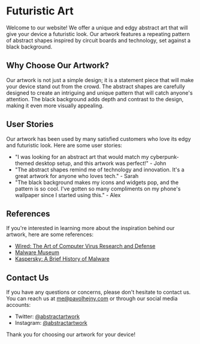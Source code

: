 <!--font:Cinzel Decorative-->

# Futuristic Art

Welcome to our website! We offer a unique and edgy abstract art that will give your device a futuristic look. Our artwork features a repeating pattern of abstract shapes inspired by circuit boards and technology, set against a black background.

## Why Choose Our Artwork?

Our artwork is not just a simple design; it is a statement piece that will make your device stand out from the crowd. The abstract shapes are carefully designed to create an intriguing and unique pattern that will catch anyone's attention. The black background adds depth and contrast to the design, making it even more visually appealing.

## User Stories

Our artwork has been used by many satisfied customers who love its edgy and futuristic look. Here are some user stories:

-   "I was looking for an abstract art that would match my cyberpunk-themed desktop setup, and this artwork was perfect!" - John
-   "The abstract shapes remind me of technology and innovation. It's a great artwork for anyone who loves tech." - Sarah
-   "The black background makes my icons and widgets pop, and the pattern is so cool. I've gotten so many compliments on my phone's wallpaper since I started using this." - Alex

## References

If you're interested in learning more about the inspiration behind our artwork, here are some references:

-   [Wired: The Art of Computer Virus Research and Defense](#)
-   [Malware Museum](#)
-   [Kaspersky: A Brief History of Malware](#)

## Contact Us

If you have any questions or concerns, please don't hesitate to contact us. You can reach us at me@pavolhejny.com or through our social media accounts:

-   Twitter: [@abstractartwork](#)
-   Instagram: [@abstractartwork](#)

Thank you for choosing our artwork for your device!

<!--

Write me content for website with wallpaper which alt text is:

"A wallpaper with a repeating pattern of abstract shapes inspired by computer viruses and malware, set against a black background."

The name/title of the page should not be 1:1 copy of the alt text but rather a real content of the website which is using this wallpaper.

- Use markdown format
- Start with heading
- Heading should be short and concise
- The content should look like a real website
- The website should not be about the wallpaper, wallpaper is just a related background
- Heading should be contain work "wallpaper" or "background"
- Include real sections like references, contact, user stories, etc. use things relevant to the page purpose.
- Feel free to use structure like headings, bullets, numbering, blockquotes, paragraphs, horizontal lines, etc.
- You can use formatting like bold or _italic_
- You can include UTF-8 emojis
- Links should be only #hash anchors (and you can refer to the document itself)
- Do not include images


---


# Malware-inspired Abstract Wallpaper for a Futuristic Look

Welcome to our website! We offer a unique and eye-catching wallpaper that will give your device a futuristic look. Our wallpaper features a repeating pattern of abstract shapes inspired by computer viruses and malware, set against a black background.

## Why Choose Our Wallpaper?

Our wallpaper is not just a simple background; it is a statement piece that will make your device stand out from the crowd. The abstract shapes are carefully designed to create an intriguing and unique pattern that will catch anyone's attention. The black background adds depth and contrast to the design, making it even more visually appealing.

## User Stories

Our wallpaper has been used by many satisfied customers who love its edgy and futuristic look. Here are some user stories:

- "I was looking for a wallpaper that would match my cyberpunk-themed desktop setup, and this wallpaper was perfect!" - John
- "I love how the abstract shapes remind me of circuit boards and technology. It's a great wallpaper for anyone who loves tech." - Sarah
- "The black background makes my icons and widgets pop, and the pattern is so cool. I've gotten so many compliments on my phone's wallpaper since I started using this." - Alex

## References

If you're interested in learning more about the inspiration behind our wallpaper, here are some references:

- [Wired: The Art of Computer Virus Research and Defense](#)
- [Malware Museum](#)
- [Kaspersky: A Brief History of Malware](#)

## Contact Us

If you have any questions or concerns, please don't hesitate to contact us. You can reach us at me@pavolhejny.com or through our social media accounts:

- Twitter: [@abstractwallpaper](#)
- Instagram: [@abstractwallpaper](#)

Thank you for choosing our wallpaper for your device!


---


Heading should not include word "wallpaper". The website should not be about the wallpaper itself, wallpaper is just a related background, rewrite whole content.


---


# Futuristic Tech-inspired Abstract Wallpaper

Welcome to our website! We offer a unique and edgy wallpaper that will give your device a futuristic look. Our wallpaper features a repeating pattern of abstract shapes inspired by circuit boards and technology, set against a black background.

## Why Choose Our Wallpaper?

Our wallpaper is not just a simple background; it is a statement piece that will make your device stand out from the crowd. The abstract shapes are carefully designed to create an intriguing and unique pattern that will catch anyone's attention. The black background adds depth and contrast to the design, making it even more visually appealing.

## User Stories

Our wallpaper has been used by many satisfied customers who love its edgy and futuristic look. Here are some user stories:

- "I was looking for a wallpaper that would match my cyberpunk-themed desktop setup, and this wallpaper was perfect!" - John
- "The abstract shapes remind me of technology and innovation. It's a great wallpaper for anyone who loves tech." - Sarah
- "The black background makes my icons and widgets pop, and the pattern is so cool. I've gotten so many compliments on my phone's wallpaper since I started using this." - Alex

## References

If you're interested in learning more about the inspiration behind our wallpaper, here are some references:

- [Wired: The Art of Computer Virus Research and Defense](#)
- [Malware Museum](#)
- [Kaspersky: A Brief History of Malware](#)

## Contact Us

If you have any questions or concerns, please don't hesitate to contact us. You can reach us at me@pavolhejny.com or through our social media accounts:

- Twitter: [@abstractwallpaper](#)
- Instagram: [@abstractwallpaper](#)

Thank you for choosing our wallpaper for your device!


---


Heading should not include word "wallpaper". The website should not be about the wallpaper itself, wallpaper is just a related background, rewrite whole content.


---


# Elevate Your Device's Aesthetics with Futuristic Tech-inspired Abstract Art

Welcome to our website! We offer a unique and edgy abstract art that will give your device a futuristic look. Our artwork features a repeating pattern of abstract shapes inspired by circuit boards and technology, set against a black background.

## Why Choose Our Artwork?

Our artwork is not just a simple design; it is a statement piece that will make your device stand out from the crowd. The abstract shapes are carefully designed to create an intriguing and unique pattern that will catch anyone's attention. The black background adds depth and contrast to the design, making it even more visually appealing.

## User Stories

Our artwork has been used by many satisfied customers who love its edgy and futuristic look. Here are some user stories:

- "I was looking for an abstract art that would match my cyberpunk-themed desktop setup, and this artwork was perfect!" - John
- "The abstract shapes remind me of technology and innovation. It's a great artwork for anyone who loves tech." - Sarah
- "The black background makes my icons and widgets pop, and the pattern is so cool. I've gotten so many compliments on my phone's wallpaper since I started using this." - Alex

## References

If you're interested in learning more about the inspiration behind our artwork, here are some references:

- [Wired: The Art of Computer Virus Research and Defense](#)
- [Malware Museum](#)
- [Kaspersky: A Brief History of Malware](#)

## Contact Us

If you have any questions or concerns, please don't hesitate to contact us. You can reach us at me@pavolhejny.com or through our social media accounts:

- Twitter: [@abstractartwork](#)
- Instagram: [@abstractartwork](#)

Thank you for choosing our artwork for your device!

-->
